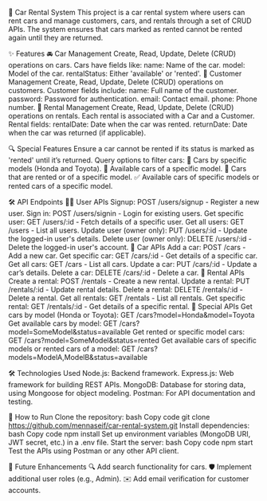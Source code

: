 🚗 Car Rental System
This project is a car rental system where users can rent cars and manage customers, cars, and rentals through a set of CRUD APIs. The system ensures that cars marked as rented cannot be rented again until they are returned.

✨ Features
🚘 Car Management
Create, Read, Update, Delete (CRUD) operations on cars.
Cars have fields like:
name: Name of the car.
model: Model of the car.
rentalStatus: Either 'available' or 'rented'.
👤 Customer Management
Create, Read, Update, Delete (CRUD) operations on customers.
Customer fields include:
name: Full name of the customer.
password: Password for authentication.
email: Contact email.
phone: Phone number.
📅 Rental Management
Create, Read, Update, Delete (CRUD) operations on rentals.
Each rental is associated with a Car and a Customer.
Rental fields:
rentalDate: Date when the car was rented.
returnDate: Date when the car was returned (if applicable).

🔍 Special Features
Ensure a car cannot be rented if its status is marked as 'rented' until it’s returned.
Query options to filter cars:
🚗 Cars by specific models (Honda and Toyota).
🛑 Available cars of a specific model.
🚙 Cars that are rented or of a specific model.
✅ Available cars of specific models or rented cars of a specific model.

🛠️ API Endpoints
🧑‍💼 User APIs
Signup: POST /users/signup - Register a new user.
Sign in: POST /users/signin - Login for existing users.
Get specific user: GET /users/:id - Fetch details of a specific user.
Get all users: GET /users - List all users.
Update user (owner only): PUT /users/:id - Update the logged-in user's details.
Delete user (owner only): DELETE /users/:id - Delete the logged-in user's account.
🚗 Car APIs
Add a car: POST /cars - Add a new car.
Get specific car: GET /cars/:id - Get details of a specific car.
Get all cars: GET /cars - List all cars.
Update a car: PUT /cars/:id - Update a car’s details.
Delete a car: DELETE /cars/:id - Delete a car.
📅 Rental APIs
Create a rental: POST /rentals - Create a new rental.
Update a rental: PUT /rentals/:id - Update rental details.
Delete a rental: DELETE /rentals/:id - Delete a rental.
Get all rentals: GET /rentals - List all rentals.
Get specific rental: GET /rentals/:id - Get details of a specific rental.
🔧 Special APIs
Get cars by model (Honda or Toyota): GET /cars?model=Honda&model=Toyota
Get available cars by model: GET /cars?model=SomeModel&status=available
Get rented or specific model cars: GET /cars?model=SomeModel&status=rented
Get available cars of specific models or rented cars of a model: GET /cars?models=ModelA,ModelB&status=available

🛠️ Technologies Used
Node.js: Backend framework.
Express.js: Web framework for building REST APIs.
MongoDB: Database for storing data, using Mongoose for object modeling.
Postman: For API documentation and testing.

🚀 How to Run
Clone the repository:
bash
Copy code
git clone https://github.com/mennaseif/car-rental-system.git
Install dependencies:
bash
Copy code
npm install
Set up environment variables (MongoDB URI, JWT secret, etc.) in a .env file.
Start the server:
bash
Copy code
npm start
Test the APIs using Postman or any other API client.

🔮 Future Enhancements
🔍 Add search functionality for cars.
🛡️ Implement additional user roles (e.g., Admin).
✉️ Add email verification for customer accounts.
